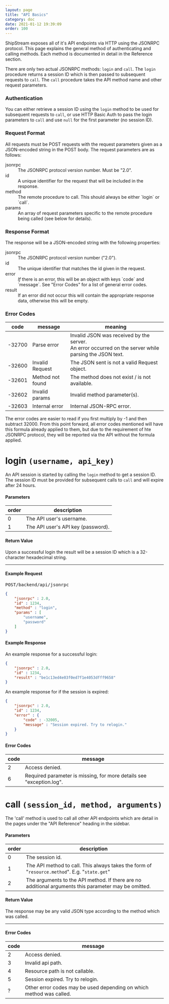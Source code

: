 ```yaml
---
layout: page
title: "API Basics"
category: doc
date: 2021-01-12 19:39:09
order: 100
---
```


ShipStream exposes all of it's API endpoints via HTTP using the JSONRPC protocol. This page explains the general
method of authenticating and calling methods. Each method is documented in detail in the Reference section.

There are only two actual JSONRPC methods: `login` and `call`. The `login` procedure returns a session ID which
is then passed to subsequent requests to `call`. The `call` procedure takes the API method name and other request parameters.

### Authentication

You can either retrieve a session ID using the `login` method to be used for subsequent requests to `call`, or use HTTP
Basic Auth to pass the login parameters to `call` and use `null` for the first parameter (no session ID).

### Request Format

All requests must be POST requests with the request parameters given as a JSON-encoded string in the POST body.
The request parameters are as follows:

<dl class="dl-horizontal">
<dt>jsonrpc</dt>
<dd>The JSONRPC protocol version number. Must be "2.0".</dd>
<dt>id</dt>
<dd>A unique identifier for the request that will be included in the response.</dd>
<dt>method</dt>
<dd>The remote procedure to call. This should always be either `login` or `call`.</dd>
<dt>params</dt>
<dd>An array of request parameters specific to the remote procedure being called (see below for details).</dd>
</dl>

### Response Format

The response will be a JSON-encoded string with the following properties:

<dl class="dl-horizontal">
<dt>jsonrpc</dt>
<dd>The JSONRPC protocol version number ("2.0").</dd>
<dt>id</dt>
<dd>The unique identifier that matches the id given in the request.</dd>
<dt>error</dt>
<dd><em>If</em> there is an error, this will be an object with keys `code` and `message`. See "Error Codes" for a list
of general error codes.</dd>
<dt>result</dt>
<dd>If an error did not occur this will contain the appropriate response data, otherwise this will be empty.</dd>
</dl>

### Error Codes

<table class="table table-condensed">
<thead>
  <tr>
    <th>code</th>
    <th>message</th>
    <th>meaning</th>
  </tr>
</thead>
<tbody>
  <tr>
    <td>-32700</td>
    <td>Parse error</td>
    <td>Invalid JSON was received by the server.<br>An error occurred on the server while parsing the JSON text.</td>
  </tr>
  <tr>
    <td>-32600</td>
    <td>Invalid Request</td>
    <td>The JSON sent is not a valid Request object.</td>
  </tr>
  <tr>
    <td>-32601</td>
    <td>Method not found</td>
    <td>The method does not exist / is not available.</td>
  </tr>
  <tr>
    <td>-32602</td>
    <td>Invalid params</td>
    <td>Invalid method parameter(s).</td>
  </tr>
  <tr>
    <td>-32603</td>
    <td>Internal error</td>
    <td>Internal JSON-RPC error.</td>
  </tr>
</tbody>
</table>

The error codes are easier to read if you first multiply by -1 and then subtract 32000. From this point forward, all error
codes mentioned will have this formula already applied to them, but due to the requirement of hte JSONRPC protocol, they
will be reported via the API without the formula applied.

login `(username, api_key)`
=====

An API session is started by calling the `login` method to get a session ID. The session ID must be provided for
subsequent calls to `call` and will expire after 24 hours.

#### Parameters

| order | description |
| ----- | ----------- |
| 0 | The API user's username. |
| 1 | The API user's API key (password). |

#### Return Value

Upon a successful login the result will be a session ID which is a 32-character hexadecimal string.

----

#### Example Request

<div class="api-endpoint-request">
    <pre><span class="api-endpoint-request-type">POST</span>/backend/api/jsonrpc</pre>
</div>

```json
{
    "jsonrpc" : 2.0,
    "id" : 1234,
    "method" : "login",
    "params" : [
        "username",
        "password"
    ]
}
```

#### Example Response

An example response for a successful login:

```json
{
    "jsonrpc" : 2.0,
    "id" : 1234,
    "result" : "be1c13ed4e03f0ed7f1e4053dfff9658"
}
```

An example response for if the session is expired:

```json
{
    "jsonrpc" : 2.0,
    "id" : 1234,
    "error" : {
        "code" : -32005,
        "message" : "Session expired. Try to relogin."
    }
}
```

#### Error Codes

| code | message |
| ---- | ------- |
| 2 | Access denied. |
| 6 | Required parameter is missing, for more details see "exception.log". |

call `(session_id, method, arguments)`
====

The 'call' method is used to call all other API endpoints which are detail in the pages under the "API Reference" heading in the sidebar.

#### Parameters

| order | description |
| ----- | ----------- |
| 0 | The session id. |
| 1 | The API method to call. This always takes the form of "`resource.method`". E.g. "`state.get`" |
| 2 | The arguments to the API method. If there are no additional arguments this parameter may be omitted. |

#### Return Value

The response may be any valid JSON type according to the method which was called.

----

#### Error Codes

| code | message |
| ---- | ------- |
| 2 | Access denied. |
| 3 | Invalid api path. |
| 4 | Resource path is not callable. |
| 5 | Session expired. Try to relogin. |
| ? | Other error codes may be used depending on which method was called.
